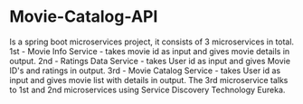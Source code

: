 # Movie-Catalog-API
Is a spring boot microservices project, it consists of 3 microservices in total. 1st - Movie Info Service - takes movie id as input and gives movie details in output.
2nd - Ratings Data Service - takes User id as input and gives Movie ID's and ratings in output. 3rd - Movie Catalog Service - takes User id as input and gives movie list with details in output.
The 3rd microservice talks to 1st and 2nd microservices using Service Discovery Technology Eureka.
